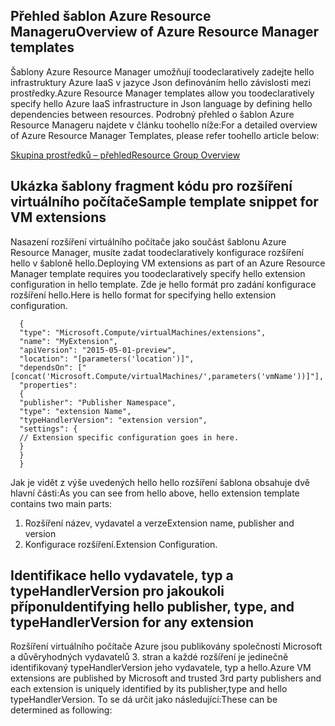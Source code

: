 ## <a name="overview-of-azure-resource-manager-templates"></a><span data-ttu-id="ae1b3-101">Přehled šablon Azure Resource Manageru</span><span class="sxs-lookup"><span data-stu-id="ae1b3-101">Overview of Azure Resource Manager templates</span></span>
<span data-ttu-id="ae1b3-102">Šablony Azure Resource Manager umožňují toodeclaratively zadejte hello infrastruktury Azure IaaS v jazyce Json definováním hello závislosti mezi prostředky.</span><span class="sxs-lookup"><span data-stu-id="ae1b3-102">Azure Resource Manager templates allow you toodeclaratively specify hello Azure IaaS infrastructure in Json language by defining hello dependencies between resources.</span></span> <span data-ttu-id="ae1b3-103">Podrobný přehled o šablon Azure Resource Manageru najdete v článku toohello níže:</span><span class="sxs-lookup"><span data-stu-id="ae1b3-103">For a detailed overview of Azure Resource Manager Templates, please refer toohello article below:</span></span>

[<span data-ttu-id="ae1b3-104">Skupina prostředků – přehled</span><span class="sxs-lookup"><span data-stu-id="ae1b3-104">Resource Group Overview</span></span>](../articles/azure-resource-manager/resource-group-overview.md)

## <a name="sample-template-snippet-for-vm-extensions"></a><span data-ttu-id="ae1b3-105">Ukázka šablony fragment kódu pro rozšíření virtuálního počítače</span><span class="sxs-lookup"><span data-stu-id="ae1b3-105">Sample template snippet for VM extensions</span></span>
<span data-ttu-id="ae1b3-106">Nasazení rozšíření virtuálního počítače jako součást šablonu Azure Resource Manager, musíte zadat toodeclaratively konfigurace rozšíření hello v šabloně hello.</span><span class="sxs-lookup"><span data-stu-id="ae1b3-106">Deploying VM extensions as part of an Azure Resource Manager template requires you toodeclaratively specify hello extension configuration in hello template.</span></span>
<span data-ttu-id="ae1b3-107">Zde je hello formát pro zadání konfigurace rozšíření hello.</span><span class="sxs-lookup"><span data-stu-id="ae1b3-107">Here is hello format for specifying hello extension configuration.</span></span>

      {
      "type": "Microsoft.Compute/virtualMachines/extensions",
      "name": "MyExtension",
      "apiVersion": "2015-05-01-preview",
      "location": "[parameters('location')]",
      "dependsOn": ["[concat('Microsoft.Compute/virtualMachines/',parameters('vmName'))]"],
      "properties":
      {
      "publisher": "Publisher Namespace",
      "type": "extension Name",
      "typeHandlerVersion": "extension version",
      "settings": {
      // Extension specific configuration goes in here.
      }
      }
      }

<span data-ttu-id="ae1b3-108">Jak je vidět z výše uvedených hello hello rozšíření šablona obsahuje dvě hlavní části:</span><span class="sxs-lookup"><span data-stu-id="ae1b3-108">As you can see from hello above, hello extension template contains two main parts:</span></span>

1. <span data-ttu-id="ae1b3-109">Rozšíření název, vydavatel a verze</span><span class="sxs-lookup"><span data-stu-id="ae1b3-109">Extension name, publisher and version</span></span>
2. <span data-ttu-id="ae1b3-110">Konfigurace rozšíření.</span><span class="sxs-lookup"><span data-stu-id="ae1b3-110">Extension Configuration.</span></span>

## <a name="identifying-hello-publisher-type-and-typehandlerversion-for-any-extension"></a><span data-ttu-id="ae1b3-111">Identifikace hello vydavatele, typ a typeHandlerVersion pro jakoukoli příponu</span><span class="sxs-lookup"><span data-stu-id="ae1b3-111">Identifying hello publisher, type, and typeHandlerVersion for any extension</span></span>
<span data-ttu-id="ae1b3-112">Rozšíření virtuálního počítače Azure jsou publikovány společností Microsoft a důvěryhodných vydavatelů 3. stran a každé rozšíření je jedinečně identifikovaný typeHandlerVersion jeho vydavatele, typ a hello.</span><span class="sxs-lookup"><span data-stu-id="ae1b3-112">Azure VM extensions are published by Microsoft and trusted 3rd party publishers and each extension is uniquely identified by its publisher,type and hello typeHandlerVersion.</span></span> <span data-ttu-id="ae1b3-113">To se dá určit jako následující:</span><span class="sxs-lookup"><span data-stu-id="ae1b3-113">These can be determined as following:</span></span>  

